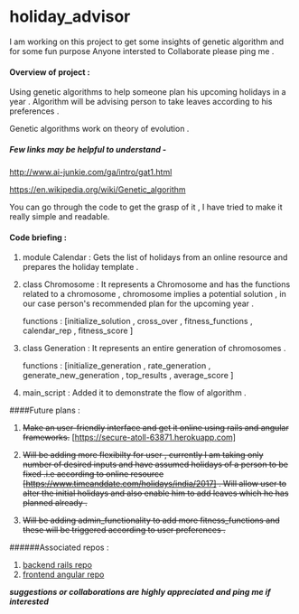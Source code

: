 # holiday_advisor

I am working on this project to get some insights of genetic algorithm and  for some fun purpose
Anyone intersted to Collaborate please ping me .

#### Overview of project :
  Using genetic algorithms to help someone plan his upcoming holidays in a year . 
  Algorithm will be advising person to take leaves according to his preferences . 

Genetic algorithms work on theory of evolution .

#####  Few links may be helpful to understand - 

  http://www.ai-junkie.com/ga/intro/gat1.html

  https://en.wikipedia.org/wiki/Genetic_algorithm


You can go through the code to get the grasp of it , I have tried to make it really simple and readable.


#### Code briefing : 
  
 1. module Calendar :  Gets the list of holidays from an online resource and prepares the holiday template .

 2. class Chromosome : It represents a Chromosome and has the functions related to a chromosome , chromosome implies a potential solution , in our case person's recommended plan for the upcoming year . 

    functions  : [initialize_solution , cross_over , fitness_functions , calendar_rep , fitness_score ]

 3. class Generation : It represents an entire generation of chromosomes .

     functions : [initialize_generation , rate_generation , generate_new_generation , top_results , average_score ]

 4. main_script : Added it to demonstrate the flow of algorithm .


####Future plans :

1. ~~Make an user-friendly interface and get it online using rails and angular frameworks.~~ [https://secure-atoll-63871.herokuapp.com]
          
2. ~~Will be adding more flexibilty for user , currently I am taking only number of desired inputs and have assumed holidays of a person to be fixed .i.e according to online resource [https://www.timeanddate.com/holidays/india/2017]  .
Will allow user to alter the initial holidays and also enable him to add leaves which he has planned already .~~

3. ~~Will be adding admin_functionality to add more fitness_functions and these will be triggered according to user preferences .~~


######Associated repos :
1. [backend rails repo](https://github.com/docodon/hplanner_bakend)
2. [frontend angular repo](https://github.com/docodon/hplanner_frontend) 


_**suggestions or collaborations are highly appreciated and ping me if interested**_

